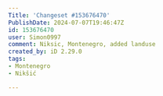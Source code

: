 ```yaml
---
Title: 'Changeset #153676470'
PublishDate: 2024-07-07T19:46:47Z
id: 153676470
user: Simon0997
comment: Niksic, Montenegro, added landuse
created_by: iD 2.29.0
tags:
- Montenegro
- Nikšić

---
```

